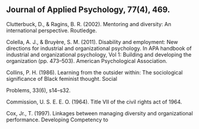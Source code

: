 ## Journal of Applied Psychology, 77(4), 469.

Clutterbuck, D., & Ragins, B. R. (2002). Mentoring and diversity: An international perspective. Routledge.

Colella, A. J., & Bruyère, S. M. (2011). Disability and employment: New directions for industrial and organizational psychology. In APA handbook of industrial and organizational psychology, Vol 1: Building and developing the organization (pp. 473–503). American Psychological Association.

Collins, P. H. (1986). Learning from the outsider within: The sociological significance of Black feminist thought. Social

Problems, 33(6), s14–s32.

Commission, U. S. E. E. O. (1964). Title VII of the civil rights act of 1964.

Cox, Jr., T. (1997). Linkages between managing diversity and organizational performance. Developing Competency to